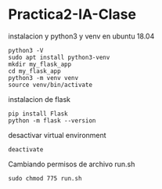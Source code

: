 # Practica2-IA-Clase

instalacion y python3 y venv en ubuntu 18.04

```
python3 -V
sudo apt install python3-venv
mkdir my_flask_app
cd my_flask_app
python3 -m venv venv
source venv/bin/activate
```

instalacion de flask
```
pip install Flask
python -m flask --version
```

desactivar virtual environment
```
deactivate
```

Cambiando permisos de archivo run.sh
```
sudo chmod 775 run.sh
```

